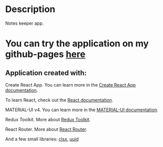 # Description

Notes keeper app.

# You can try the application on my github-pages [here](https://alexandrmisiuk.github.io/Notes-Keeper/)

## Application created with:

Create React App. You can learn more in the [Create React App documentation](https://facebook.github.io/create-react-app/docs/getting-started).

To learn React, check out the [React documentation](https://reactjs.org/).

MATERIAL-UI v4. You can learn more in the [MATERIAL-UI documentation](https://v4.mui.com/ru/getting-started/installation).

Redux Toolkit. More about [Redux Toolkit](https://redux-toolkit.js.org/introduction/getting-started).

React Router. More about [React Router](https://reactrouter.com/web/guides/quick-start).

And a few small libraries: [clsx](https://www.npmjs.com/package/clsx), [uuid](https://www.npmjs.com/package/uuid)
